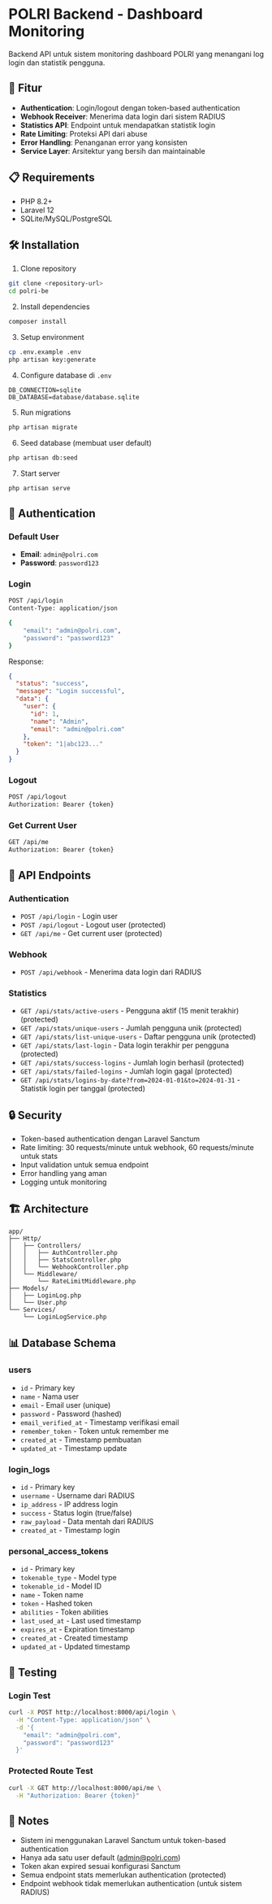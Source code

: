 # POLRI Backend - Dashboard Monitoring

Backend API untuk sistem monitoring dashboard POLRI yang menangani log login dan statistik pengguna.

## 🚀 Fitur

- **Authentication**: Login/logout dengan token-based authentication
- **Webhook Receiver**: Menerima data login dari sistem RADIUS
- **Statistics API**: Endpoint untuk mendapatkan statistik login
- **Rate Limiting**: Proteksi API dari abuse
- **Error Handling**: Penanganan error yang konsisten
- **Service Layer**: Arsitektur yang bersih dan maintainable

## 📋 Requirements

- PHP 8.2+
- Laravel 12
- SQLite/MySQL/PostgreSQL

## 🛠️ Installation

1. Clone repository
```bash
git clone <repository-url>
cd polri-be
```

2. Install dependencies
```bash
composer install
```

3. Setup environment
```bash
cp .env.example .env
php artisan key:generate
```

4. Configure database di `.env`
```env
DB_CONNECTION=sqlite
DB_DATABASE=database/database.sqlite
```

5. Run migrations
```bash
php artisan migrate
```

6. Seed database (membuat user default)
```bash
php artisan db:seed
```

7. Start server
```bash
php artisan serve
```

## 🔐 Authentication

### Default User
- **Email**: `admin@polri.com`
- **Password**: `password123`

### Login
```bash
POST /api/login
Content-Type: application/json

{
    "email": "admin@polri.com",
    "password": "password123"
}
```

Response:
```json
{
  "status": "success",
  "message": "Login successful",
  "data": {
    "user": {
      "id": 1,
      "name": "Admin",
      "email": "admin@polri.com"
    },
    "token": "1|abc123..."
  }
}
```

### Logout
```bash
POST /api/logout
Authorization: Bearer {token}
```

### Get Current User
```bash
GET /api/me
Authorization: Bearer {token}
```

## 📡 API Endpoints

### Authentication
- `POST /api/login` - Login user
- `POST /api/logout` - Logout user (protected)
- `GET /api/me` - Get current user (protected)

### Webhook
- `POST /api/webhook` - Menerima data login dari RADIUS

### Statistics
- `GET /api/stats/active-users` - Pengguna aktif (15 menit terakhir) (protected)
- `GET /api/stats/unique-users` - Jumlah pengguna unik (protected)
- `GET /api/stats/list-unique-users` - Daftar pengguna unik (protected)
- `GET /api/stats/last-login` - Data login terakhir per pengguna (protected)
- `GET /api/stats/success-logins` - Jumlah login berhasil (protected)
- `GET /api/stats/failed-logins` - Jumlah login gagal (protected)
- `GET /api/stats/logins-by-date?from=2024-01-01&to=2024-01-31` - Statistik login per tanggal (protected)

## 🔒 Security

- Token-based authentication dengan Laravel Sanctum
- Rate limiting: 30 requests/minute untuk webhook, 60 requests/minute untuk stats
- Input validation untuk semua endpoint
- Error handling yang aman
- Logging untuk monitoring

## 🏗️ Architecture

```
app/
├── Http/
│   ├── Controllers/
│   │   ├── AuthController.php
│   │   ├── StatsController.php
│   │   └── WebhookController.php
│   └── Middleware/
│       └── RateLimitMiddleware.php
├── Models/
│   ├── LoginLog.php
│   └── User.php
└── Services/
    └── LoginLogService.php
```

## 📊 Database Schema

### users
- `id` - Primary key
- `name` - Nama user
- `email` - Email user (unique)
- `password` - Password (hashed)
- `email_verified_at` - Timestamp verifikasi email
- `remember_token` - Token untuk remember me
- `created_at` - Timestamp pembuatan
- `updated_at` - Timestamp update

### login_logs
- `id` - Primary key
- `username` - Username dari RADIUS
- `ip_address` - IP address login
- `success` - Status login (true/false)
- `raw_payload` - Data mentah dari RADIUS
- `created_at` - Timestamp login

### personal_access_tokens
- `id` - Primary key
- `tokenable_type` - Model type
- `tokenable_id` - Model ID
- `name` - Token name
- `token` - Hashed token
- `abilities` - Token abilities
- `last_used_at` - Last used timestamp
- `expires_at` - Expiration timestamp
- `created_at` - Created timestamp
- `updated_at` - Updated timestamp

## 🧪 Testing

### Login Test
```bash
curl -X POST http://localhost:8000/api/login \
  -H "Content-Type: application/json" \
  -d '{
    "email": "admin@polri.com",
    "password": "password123"
  }'
```

### Protected Route Test
```bash
curl -X GET http://localhost:8000/api/me \
  -H "Authorization: Bearer {token}"
```

## 📝 Notes

- Sistem ini menggunakan Laravel Sanctum untuk token-based authentication
- Hanya ada satu user default (admin@polri.com)
- Token akan expired sesuai konfigurasi Sanctum
- Semua endpoint stats memerlukan authentication (protected)
- Endpoint webhook tidak memerlukan authentication (untuk sistem RADIUS)

